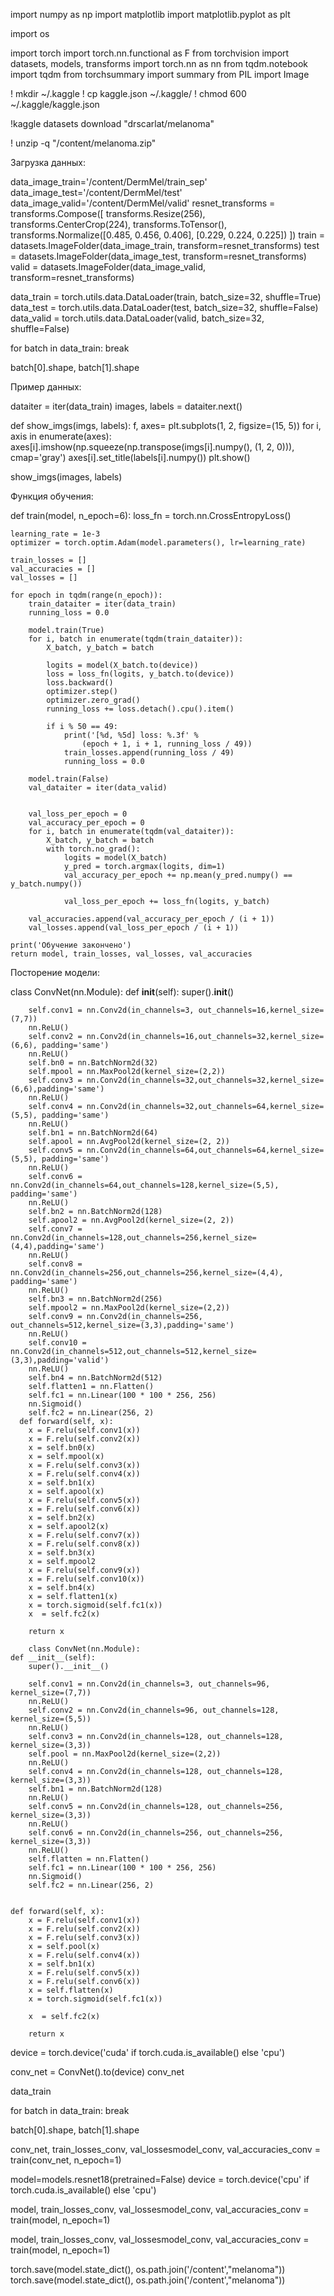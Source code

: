 import numpy as np
import matplotlib
import matplotlib.pyplot as plt

import os

import torch
import torch.nn.functional as F
from torchvision import datasets, models, transforms
import torch.nn as nn
from tqdm.notebook import tqdm
from torchsummary import summary
from PIL import Image

! mkdir ~/.kaggle
! cp kaggle.json  ~/.kaggle/
! chmod 600 ~/.kaggle/kaggle.json

!kaggle datasets download   "drscarlat/melanoma"

! unzip -q "/content/melanoma.zip"

Загрузка данных:

data_image_train='/content/DermMel/train_sep'
data_image_test='/content/DermMel/test'
data_image_valid='/content/DermMel/valid'
resnet_transforms = transforms.Compose([
        transforms.Resize(256),
        transforms.CenterCrop(224),
        transforms.ToTensor(),
        transforms.Normalize([0.485, 0.456, 0.406], [0.229, 0.224, 0.225])
    ])
train = datasets.ImageFolder(data_image_train, transform=resnet_transforms)
test = datasets.ImageFolder(data_image_test, transform=resnet_transforms)
valid = datasets.ImageFolder(data_image_valid, transform=resnet_transforms)

data_train = torch.utils.data.DataLoader(train, batch_size=32, shuffle=True)
data_test = torch.utils.data.DataLoader(test, batch_size=32, shuffle=False)
data_valid = torch.utils.data.DataLoader(valid, batch_size=32, shuffle=False)

for batch in data_train:
    break

batch[0].shape, batch[1].shape

Пример данных:

dataiter = iter(data_train)
images, labels = dataiter.next()

def show_imgs(imgs, labels):
    f, axes= plt.subplots(1, 2, figsize=(15, 5))
    for i, axis in enumerate(axes):
        axes[i].imshow(np.squeeze(np.transpose(imgs[i].numpy(), (1, 2, 0))), cmap='gray')
        axes[i].set_title(labels[i].numpy())
    plt.show()

show_imgs(images, labels)

Функция обучения:

def train(model, n_epoch=6):
    loss_fn = torch.nn.CrossEntropyLoss()

    learning_rate = 1e-3
    optimizer = torch.optim.Adam(model.parameters(), lr=learning_rate)

    train_losses = []
    val_accuracies = []
    val_losses = []
    
    for epoch in tqdm(range(n_epoch)):
        train_dataiter = iter(data_train)
        running_loss = 0.0

        model.train(True)
        for i, batch in enumerate(tqdm(train_dataiter)):
            X_batch, y_batch = batch
            
            logits = model(X_batch.to(device))
            loss = loss_fn(logits, y_batch.to(device)) 
            loss.backward() 
            optimizer.step() 
            optimizer.zero_grad() 
            running_loss += loss.detach().cpu().item()

            if i % 50 == 49:
                print('[%d, %5d] loss: %.3f' %
                    (epoch + 1, i + 1, running_loss / 49))
                train_losses.append(running_loss / 49)
                running_loss = 0.0

        model.train(False)
        val_dataiter = iter(data_valid)


        val_loss_per_epoch = 0
        val_accuracy_per_epoch = 0
        for i, batch in enumerate(tqdm(val_dataiter)):
            X_batch, y_batch = batch
            with torch.no_grad():
                logits = model(X_batch)
                y_pred = torch.argmax(logits, dim=1)
                val_accuracy_per_epoch += np.mean(y_pred.numpy() == y_batch.numpy())

                val_loss_per_epoch += loss_fn(logits, y_batch)

        val_accuracies.append(val_accuracy_per_epoch / (i + 1))
        val_losses.append(val_loss_per_epoch / (i + 1))

    print('Обучение закончено')
    return model, train_losses, val_losses, val_accuracies
    
Посторение модели:

class ConvNet(nn.Module):
      def __init__(self):
        super().__init__()

        self.conv1 = nn.Conv2d(in_channels=3, out_channels=16,kernel_size=(7,7))
        nn.ReLU()
        self.conv2 = nn.Conv2d(in_channels=16,out_channels=32,kernel_size=(6,6), padding='same')
        nn.ReLU()
        self.bn0 = nn.BatchNorm2d(32)
        self.mpool = nn.MaxPool2d(kernel_size=(2,2))
        self.conv3 = nn.Conv2d(in_channels=32,out_channels=32,kernel_size=(6,6),padding='same')
        nn.ReLU()
        self.conv4 = nn.Conv2d(in_channels=32,out_channels=64,kernel_size=(5,5), padding='same')
        nn.ReLU()
        self.bn1 = nn.BatchNorm2d(64)
        self.apool = nn.AvgPool2d(kernel_size=(2, 2))
        self.conv5 = nn.Conv2d(in_channels=64,out_channels=64,kernel_size=(5,5), padding='same')
        nn.ReLU()
        self.conv6 = nn.Conv2d(in_channels=64,out_channels=128,kernel_size=(5,5), padding='same')
        nn.ReLU()
        self.bn2 = nn.BatchNorm2d(128)
        self.apool2 = nn.AvgPool2d(kernel_size=(2, 2))
        self.conv7 = nn.Conv2d(in_channels=128,out_channels=256,kernel_size=(4,4),padding='same')
        nn.ReLU()
        self.conv8 = nn.Conv2d(in_channels=256,out_channels=256,kernel_size=(4,4), padding='same')
        nn.ReLU()
        self.bn3 = nn.BatchNorm2d(256)
        self.mpool2 = nn.MaxPool2d(kernel_size=(2,2))
        self.conv9 = nn.Conv2d(in_channels=256, out_channels=512,kernel_size=(3,3),padding='same')
        nn.ReLU()
        self.conv10 = nn.Conv2d(in_channels=512,out_channels=512,kernel_size=(3,3),padding='valid')
        nn.ReLU()
        self.bn4 = nn.BatchNorm2d(512)
        self.flatten1 = nn.Flatten()
        self.fc1 = nn.Linear(100 * 100 * 256, 256)
        nn.Sigmoid()
        self.fc2 = nn.Linear(256, 2)
      def forward(self, x):
        x = F.relu(self.conv1(x))
        x = F.relu(self.conv2(x))
        x = self.bn0(x)
        x = self.mpool(x)
        x = F.relu(self.conv3(x))
        x = F.relu(self.conv4(x))
        x = self.bn1(x) 
        x = self.apool(x)
        x = F.relu(self.conv5(x))
        x = F.relu(self.conv6(x))
        x = self.bn2(x)
        x = self.apool2(x)
        x = F.relu(self.conv7(x))
        x = F.relu(self.conv8(x))
        x = self.bn3(x)
        x = self.mpool2
        x = F.relu(self.conv9(x))
        x = F.relu(self.conv10(x))
        x = self.bn4(x)
        x = self.flatten1(x)
        x = torch.sigmoid(self.fc1(x))
        x  = self.fc2(x)
          
        return x
        
        class ConvNet(nn.Module):
    def __init__(self):
        super().__init__()
        
        self.conv1 = nn.Conv2d(in_channels=3, out_channels=96, kernel_size=(7,7))
        nn.ReLU()
        self.conv2 = nn.Conv2d(in_channels=96, out_channels=128, kernel_size=(5,5))
        nn.ReLU()
        self.conv3 = nn.Conv2d(in_channels=128, out_channels=128, kernel_size=(3,3))
        self.pool = nn.MaxPool2d(kernel_size=(2,2)) 
        nn.ReLU()
        self.conv4 = nn.Conv2d(in_channels=128, out_channels=128, kernel_size=(3,3))
        self.bn1 = nn.BatchNorm2d(128)
        nn.ReLU()
        self.conv5 = nn.Conv2d(in_channels=128, out_channels=256, kernel_size=(3,3)) 
        nn.ReLU()
        self.conv6 = nn.Conv2d(in_channels=256, out_channels=256, kernel_size=(3,3)) 
        nn.ReLU()
        self.flatten = nn.Flatten()
        self.fc1 = nn.Linear(100 * 100 * 256, 256)
        nn.Sigmoid()
        self.fc2 = nn.Linear(256, 2)

    
    def forward(self, x):
        x = F.relu(self.conv1(x))
        x = F.relu(self.conv2(x))
        x = F.relu(self.conv3(x))
        x = self.pool(x)
        x = F.relu(self.conv4(x))
        x = self.bn1(x) 
        x = F.relu(self.conv5(x))
        x = F.relu(self.conv6(x))
        x = self.flatten(x)
        x = torch.sigmoid(self.fc1(x))

        x  = self.fc2(x)
        
        return x
        
device = torch.device('cuda' if torch.cuda.is_available() else 'cpu')

conv_net = ConvNet().to(device)
conv_net

data_train

for batch in data_train:
    break

batch[0].shape, batch[1].shape

conv_net, train_losses_conv, val_lossesmodel_conv, val_accuracies_conv = train(conv_net, n_epoch=1)

model=models.resnet18(pretrained=False)
device = torch.device('cpu' if torch.cuda.is_available() else 'cpu')

model, train_losses_conv, val_lossesmodel_conv, val_accuracies_conv = train(model, n_epoch=1)

model, train_losses_conv, val_lossesmodel_conv, val_accuracies_conv = train(model, n_epoch=1)

torch.save(model.state_dict(), os.path.join('/content',"melanoma"))
torch.save(model.state_dict(), os.path.join('/content',"melanoma"))
